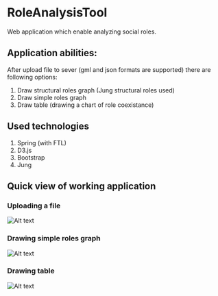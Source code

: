 # RoleAnalysisTool

Web application which enable analyzing social roles.

## Application abilities:

After upload file to sever (gml and json formats are supported) there are following options:

1. Draw structural roles graph (Jung structural roles used)
2. Draw simple roles graph
3. Draw table (drawing a chart of role coexistance)

## Used technologies

1. Spring (with FTL)
2. D3.js
3. Bootstrap
4. Jung

## Quick view of working application


### Uploading a file

![Alt text](http://s8.postimg.org/yzek28ycl/Uploading_File.png)

### Drawing simple roles graph

![Alt text](http://s27.postimg.org/4khnux6o3/image.png)

### Drawing table

![Alt text](http://s17.postimg.org/7ma55t1y7/image.png)
